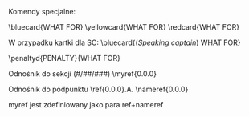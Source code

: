 Komendy specjalne:

\bluecard{WHAT FOR}
\yellowcard{WHAT FOR}
\redcard{WHAT FOR}

W przypadku kartki dla SC:
\bluecard{(_Speaking captain_) WHAT FOR}

\penaltyd{PENALTY}{WHAT FOR}

Odnośnik do sekcji (#/##/###)
\myref{0.0.0}

Odnośnik do podpunktu
\ref{0.0.0}.A. \nameref{0.0.0}

myref jest zdefiniowany jako para ref+nameref